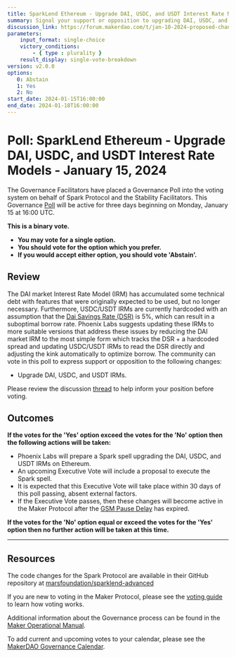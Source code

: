 ```yaml
---
title: SparkLend Ethereum - Upgrade DAI, USDC, and USDT Interest Rate Models - January 15, 2024
summary: Signal your support or opposition to upgrading DAI, USDC, and USDT Interest Rate Models.
discussion_link: https://forum.makerdao.com/t/jan-10-2024-proposed-changes-to-sparklend-for-upcoming-spell/23389
parameters:
    input_format: single-choice
    victory_conditions:
        - { type : plurality }
    result_display: single-vote-breakdown
version: v2.0.0
options:
   0: Abstain
   1: Yes
   2: No
start_date: 2024-01-15T16:00:00
end_date: 2024-01-18T16:00:00
---
```

# Poll: SparkLend Ethereum - Upgrade DAI, USDC, and USDT Interest Rate Models - January 15, 2024

The Governance Facilitators have placed a Governance Poll into the voting system on behalf of Spark Protocol and the Stability Facilitators. This Governance [Poll](https://manual.makerdao.com/governance/governance-cycle/weekly-governance-cycle#weekly-governance-cycle-definitions-mip16c1) will be active for three days beginning on Monday, January 15 at 16:00 UTC.

**This is a binary vote.**
- **You may vote for a single option.**
- **You should vote for the option which you prefer.**
- **If you would accept either option, you should vote 'Abstain'.**

## Review

The DAI market Interest Rate Model (IRM) has accumulated some technical debt with features that were originally expected to be used, but no longer necessary. Furthermore, USDC/USDT IRMs are currently hardcoded with an assumption that the [Dai Savings Rate (DSR)](https://manual.makerdao.com/parameter-index/core/param-dai-savings-rate) is 5%, which can result in a suboptimal borrow rate. Phoenix Labs suggests updating these IRMs to more suitable versions that address these issues by reducing the DAI market IRM to the most simple form which tracks the DSR + a hardcoded spread and updating USDC/USDT IRMs to read the DSR directly and adjusting the kink automatically to optimize borrow. The community can vote in this poll to express support or opposition to the following changes:
- Upgrade DAI, USDC, and USDT IRMs.

Please review the discussion [thread](https://forum.makerdao.com/t/jan-10-2024-proposed-changes-to-sparklend-for-upcoming-spell/23389) to help inform your position before voting.

## Outcomes

**If the votes for the 'Yes' option exceed the votes for the 'No' option then the following actions will be taken:**
* Phoenix Labs will prepare a Spark spell upgrading the DAI, USDC, and USDT IRMs on Ethereum.
* An upcoming Executive Vote will include a proposal to execute the Spark spell.
* It is expected that this Executive Vote will take place within 30 days of this poll passing, absent external factors.
* If the Executive Vote passes, then these changes will become active in the Maker Protocol after the [GSM Pause Delay](https://manual.makerdao.com/parameter-index/core/param-gsm-pause-delay) has expired.

**If the votes for the 'No' option equal or exceed the votes for the 'Yes' option then no further action will be taken at this time.**

---

## Resources


The code changes for the Spark Protocol are available in their GitHub repository at [marsfoundation/sparklend-advanced](https://github.com/marsfoundation/sparklend-advanced/tree/master)

If you are new to voting in the Maker Protocol, please see the [voting guide](https://manual.makerdao.com/governance/voting-in-makerdao/on-chain-governance) to learn how voting works.

Additional information about the Governance process can be found in the [Maker Operational Manual](https://manual.makerdao.com).

To add current and upcoming votes to your calendar, please see the [MakerDAO Governance Calendar](https://manual.makerdao.com/makerdao/calendars/governance-calendar).
